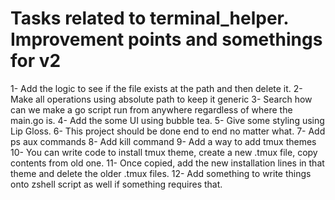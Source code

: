 # Tasks related to terminal_helper. Improvement points and somethings for v2

1- Add the logic to see if the file exists at the path and then delete it.
2- Make all operations using absolute path to keep it generic
3- Search how can we make a go script run from anywhere regardless of where the main.go is.
4- Add the some UI using bubble tea.
5- Give some styling using Lip Gloss.
6- This project should be done end to end no matter what.
7- Add ps aux commands
8- Add kill command
9- Add a way to add tmux themes
10- You can write code to install tmux theme, create a new .tmux file, copy contents from old one.
11- Once copied, add the new installation lines in that theme and delete the older .tmux files.
12- Add something to write things onto zshell script as well if something requires that.
